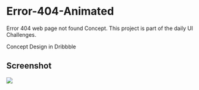 # Error-404-Animated

Error 404 web page not found Concept. This project is part of the daily UI Challenges. 


Concept Design in Dribbble 

## Screenshot
<img src="https://storage.googleapis.com/openscreenshot/8%2FA%2FW/JDAuRtWA8.png">
